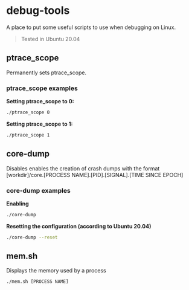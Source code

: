 # debug-tools

A place to put some useful scripts to use when debugging on Linux.

> Tested in Ubuntu 20.04

## ptrace_scope

Permanently sets ptrace_scope.

### ptrace_scope examples

**Setting ptrace_scope to 0:**

``` bash
./ptrace_scope 0
```

**Setting ptrace_scope to 1:**

``` bash
./ptrace_scope 1
```

## core-dump

Disables enables the creation of crash dumps with the format [workdir]/core.[PROCESS NAME].[PID].[SIGNAL].[TIME SINCE EPOCH]

### core-dump examples

**Enabling**

``` bash
./core-dump 
```

**Resetting the configuration (according to Ubuntu 20.04)**

``` bash
./core-dump --reset
```

## mem.sh

Displays the memory used by a process

``` bash
./mem.sh [PROCESS NAME]
```
